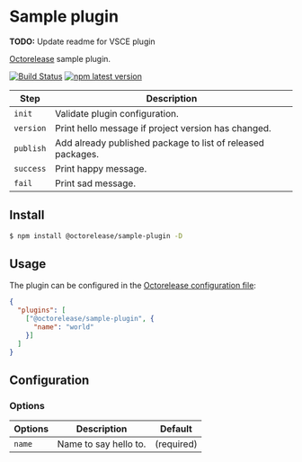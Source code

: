 # Sample plugin

**TODO:** Update readme for VSCE plugin

[Octorelease](https://github.com/octorelease/octorelease) sample plugin.

[![Build Status](https://github.com/octorelease/sample-plugin/workflows/Test/badge.svg)](https://github.com/octorelease/sample-plugin/actions?query=workflow%3ATest+branch%3Amaster)
[![npm latest version](https://img.shields.io/npm/v/@octorelease/sample-plugin/latest.svg)](https://www.npmjs.com/package/@octorelease/sample-plugin)
<!-- [![npm next version](https://img.shields.io/npm/v/@octorelease/sample-plugin/next.svg)](https://www.npmjs.com/package/@octorelease/sample-plugin) -->

| Step | Description |
|------|-------------|
| `init` | Validate plugin configuration. |
| `version` | Print hello message if project version has changed. |
| `publish` | Add already published package to list of released packages. |
| `success` | Print happy message. |
| `fail` | Print sad message. |

## Install

```bash
$ npm install @octorelease/sample-plugin -D
```

## Usage

The plugin can be configured in the [Octorelease configuration file](https://github.com/octorelease/octorelease/blob/master/docs/usage.md#configuration):

```json
{
  "plugins": [
    ["@octorelease/sample-plugin", {
      "name": "world"
    }]
  ]
}
```

## Configuration

### Options

| Options | Description | Default |
| ------- | ----------- | ------- |
| `name`  | Name to say hello to. | (required) |
